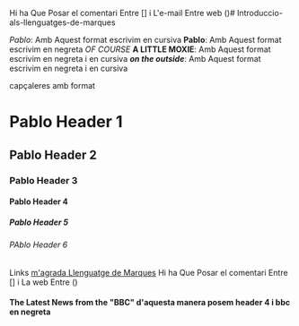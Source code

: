 Hi ha Que Posar el comentari Entre [] i L'e-mail Entre web ()# Introduccio-als-llenguatges-de-marques

_Pablo_: Amb Aquest format escrivim en cursiva
**Pablo**: Amb Aquest format escrivim en negreta
_OF COURSE_ **A LITTLE MOXIE**:  Amb Aquest format escrivim en negreta i en cursiva
**_on the outside_**:  Amb Aquest format escrivim en negreta i en cursiva

capçaleres amb format
# Pablo   Header 1  
## Pablo  Header 2
### Pablo  Header 3
#### Pablo Header 4
##### Pablo Header 5
###### PAblo Header 6

Links
[m'agrada Llenguatge de Marques](www.markdowntutorial.com)
Hi ha Que Posar el comentari Entre [] i La web Entre ()

#### The Latest News from the "**BBC**" d'aquesta manera posem header 4 i bbc en negreta
